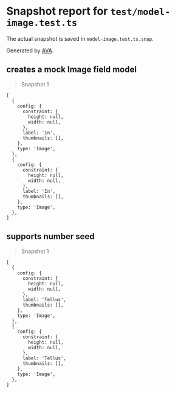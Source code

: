 # Snapshot report for `test/model-image.test.ts`

The actual snapshot is saved in `model-image.test.ts.snap`.

Generated by [AVA](https://avajs.dev).

## creates a mock Image field model

> Snapshot 1

    [
      {
        config: {
          constraint: {
            height: null,
            width: null,
          },
          label: 'In',
          thumbnails: [],
        },
        type: 'Image',
      },
      {
        config: {
          constraint: {
            height: null,
            width: null,
          },
          label: 'In',
          thumbnails: [],
        },
        type: 'Image',
      },
    ]

## supports number seed

> Snapshot 1

    [
      {
        config: {
          constraint: {
            height: null,
            width: null,
          },
          label: 'Tellus',
          thumbnails: [],
        },
        type: 'Image',
      },
      {
        config: {
          constraint: {
            height: null,
            width: null,
          },
          label: 'Tellus',
          thumbnails: [],
        },
        type: 'Image',
      },
    ]

